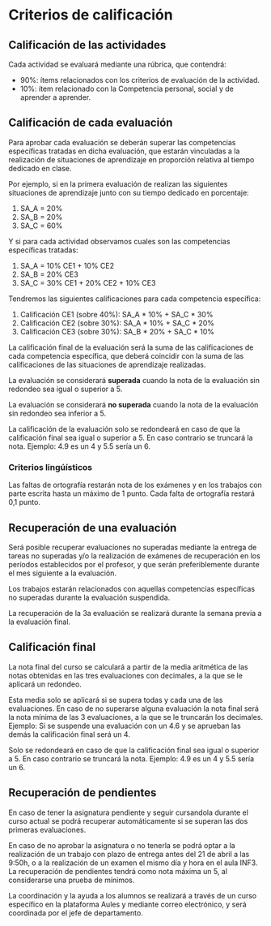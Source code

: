 # Criterios de calificación

## Calificación de las actividades

Cada actividad se evaluará mediante una rúbrica, que contendrá:

* 90%: ítems relacionados con los criterios de evaluación de la actividad.
* 10%: ítem relacionado con la Competencia personal, social y de aprender a aprender.

## Calificación de cada evaluación

Para aprobar cada evaluación se deberán superar las competencias específicas tratadas en dicha evaluación, que estarán vinculadas a la realización de situaciones de aprendizaje en proporción relativa al tiempo dedicado en clase.

Por ejemplo, si en la primera evaluación de realizan las siguientes situaciones de aprendizaje junto con su tiempo dedicado en porcentaje:

1. SA_A = 20%
2. SA_B = 20%
3. SA_C = 60%

Y si para cada actividad observamos cuales son las competencias específicas tratadas:

1. SA_A = 10% CE1 + 10% CE2
2. SA_B = 20% CE3
3. SA_C = 30% CE1 + 20% CE2 + 10% CE3

Tendremos las siguientes calificaciones para cada competencia específica:

1. Calificación CE1 (sobre 40%): SA_A * 10% + SA_C * 30%
2. Calificación CE2 (sobre 30%): SA_A * 10% + SA_C * 20%
3. Calificación CE3 (sobre 30%): SA_B * 20% + SA_C * 10%

La calificación final de la evaluación será la suma de las calificaciones de cada competencia específica, que deberá coincidir con la suma de las calificaciones de las situaciones de aprendizaje realizadas.

La evaluación se considerará **superada** cuando la nota de la evaluación sin redondeo sea igual o superior a 5.

La evaluación se considerará **no superada** cuando la nota de la evaluación sin redondeo sea inferior a 5.

La calificación de la evaluación solo se redondeará en caso de que la calificación final sea igual o superior a 5. En caso contrario se truncará la nota. Ejemplo: 4.9 es un 4 y 5.5 sería un 6.

### Criterios lingúísticos

Las faltas de ortografía restarán nota de los exámenes y en los trabajos con parte escrita hasta un máximo de 1 punto. Cada falta de ortografía restará 0,1 punto.

## Recuperación de una evaluación

Será posible recuperar evaluaciones no superadas mediante la entrega de tareas no superadas y/o la realización de exámenes de recuperación en los períodos establecidos por el profesor, y que serán preferiblemente durante el mes siguiente a la evaluación. 

Los trabajos estarán relacionados con aquellas competencias específicas no superadas durante la evaluación suspendida.

La recuperación de la 3a evaluación se realizará durante la semana previa a la evaluación final.

## Calificación final
La nota final del curso se calculará a partir de la media aritmética de las notas obtenidas en las tres evaluaciones con decimales, a la que se le aplicará un redondeo.

Esta media solo se aplicará si se supera todas y cada una de las evaluaciones. En caso de no superarse alguna evaluación la nota final será la nota mínima de las 3 evaluaciones, a la que se le truncarán los decimales. Ejemplo: Si se suspende una evaluación con un 4.6 y se aprueban las demás la calificación final será un 4.

Solo se redondeará en caso de que la calificación final sea igual o superior a 5. En caso contrario se truncará la nota. Ejemplo: 4.9 es un 4 y  5.5 sería un 6.

## Recuperación de pendientes
En caso de tener la asignatura pendiente y seguir cursandola durante el curso actual se podrá recuperar automáticamente si se superan las dos primeras evaluaciones.

En caso de no aprobar la asignatura o no tenerla se podrá optar a la realización de un trabajo con plazo de entrega antes del 21 de abril a las 9:50h, o a la realización de un examen el mismo día y hora en el aula INF3. La recuperación de pendientes tendrá como nota máxima un 5, al considerarse una prueba de mínimos.

La coordinación y la ayuda a los alumnos se realizará a través de un curso específico en la plataforma Aules y mediante correo electrónico, y será coordinada por el jefe de departamento.
